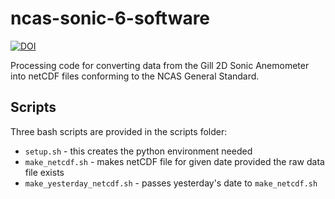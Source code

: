 # ncas-sonic-6-software

[![DOI](https://zenodo.org/badge/DOI/10.5281/zenodo.15322282.svg)](https://doi.org/10.5281/zenodo.15322282)


Processing code for converting data from the Gill 2D Sonic Anemometer into netCDF files conforming to the NCAS General Standard.

## Scripts

Three bash scripts are provided in the scripts folder:
* `setup.sh` - this creates the python environment needed
* `make_netcdf.sh` - makes netCDF file for given date provided the raw data file exists
* `make_yesterday_netcdf.sh` - passes yesterday's date to `make_netcdf.sh`
